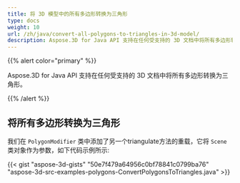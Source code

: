 ```yaml
---
title: 将 3D 模型中的所有多边形转换为三角形
type: docs
weight: 10
url: /zh/java/convert-all-polygons-to-triangles-in-3d-model/
description: Aspose.3D for Java API 支持在任何受支持的 3D 文档中将所有多边形转换为三角形。
---
```

{{% alert color="primary" %}} 

Aspose.3D for Java API 支持在任何受支持的 3D 文档中将所有多边形转换为三角形。

{{% /alert %}} 
##  **将所有多边形转换为三角形**
我们在 `PolygonModifier` 类中添加了另一个triangulate方法的重载，它将 `Scene` 类对象作为参数，如下代码示例所示:

{{< gist "aspose-3d-gists" "50e7f479a64956c0bf78841c0799ba76" "aspose-3d-src-examples-polygons-ConvertPolygonsToTriangles.java" >}}
